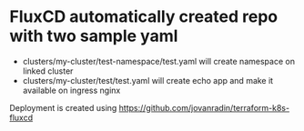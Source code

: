 # FluxCD automatically created repo with two sample yaml

- clusters/my-cluster/test-namespace/test.yaml will create namespace on linked cluster
- clusters/my-cluster/test/test.yaml will create echo app and make it available on ingress nginx

Deployment is created using https://github.com/jovanradin/terraform-k8s-fluxcd
